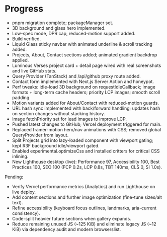 # Progress

- pnpm migration complete; packageManager set.
- 3D background and glass hero implemented.
- Low-spec mode, DPR cap, reduced-motion support added.
- Build verified.
- Liquid Glass sticky navbar with animated underline & scroll tracking added.
- Projects, About, Contact sections added; animated gradient backdrop applied.
- Luminous Verses project card + detail page wired with real screenshots and live GitHub stats.
- Query Provider (TanStack) and /api/github proxy route added.
- Contact form implemented with Next.js Server Action and honeypot.
- Perf tweaks: idle-load 3D background on requestIdleCallback; image formats + long-term cache headers; priority LCP images; smooth scroll padding.
- Motion variants added for About/Contact with reduced-motion guards.
- URL hash sync implemented with back/forward handling; updates hash on section changes without stacking history.
- Image fetchPriority set for lead images to improve LCP.
 - Pushed latest changes to GitHub; Vercel deployment triggered for main.
 - Replaced framer-motion hero/nav animations with CSS; removed global QueryProvider from layout.
 - Split Projects grid into lazy-loaded component with viewport gating; kept R3F background idle/viewport gated.
 - Enabled experimental.optimizeCss and installed critters for critical CSS inlining.
 - New Lighthouse desktop (live): Performance 97, Accessibility 100, Best Practices 100, SEO 100 (FCP 0.2s, LCP 0.8s, TBT 140ms, CLS 0, SI 1.0s).

Pending:
- Verify Vercel performance metrics (Analytics) and run Lighthouse on live deploy.
- Add content sections and further image optimization (fine-tune sizes/alt text).
- Refine accessibility (keyboard focus outlines, landmarks, aria-current consistency).
- Code-split heavier future sections when gallery expands.
 - Reduce remaining unused JS (~125 KiB) and eliminate legacy JS (~12 KiB) via dependency audit and modern browserslist.
